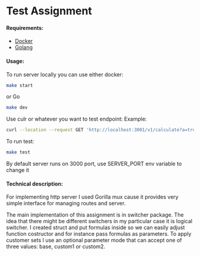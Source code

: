 # Test Assignment

#### Requirements:
- [Docker](https://docs.docker.com/get-docker/)
- [Golang](https://golang.org/doc/install)

#### Usage:
To run server locally you can use either docker:
```bash
make start
```
or Go 
```bash
make dev
```

Use culr or whatever you want to test endpoint:
Example:
```bash
curl --location --request GET 'http://localhost:3001/v1/calculate?a=true&b=true&c=true&d=10.32&e=100&f=8&mode=base'
```

To run test:
```bash
make test
```

By default server runs on 3000 port, use SERVER_PORT env variable
to change it

#### Technical description:
For implementing http server I used Gorilla mux cause it
provides very simple interface for managing routes and server.

The main implementation of this assignment is in switcher package.
The idea that there might be different switchers in my particular
case it is logical switcher. I created struct and put formulas inside
so we can easily adjust function costructor and for instance pass 
formulas as parameters. To apply customer sets I use an optional 
parameter mode that can accept one of three values: base, custom1 or 
custom2. 


